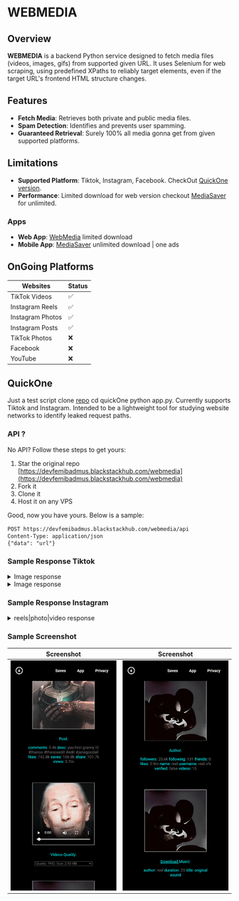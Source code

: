 
# WEBMEDIA

## Overview

**WEBMEDIA** is a backend Python service designed to fetch media files (videos, images, gifs) from supported given URL. It uses Selenium for web scraping, using predefined XPaths to reliably target elements, even if the target URL's frontend HTML structure changes.

## Features

-   **Fetch Media**: Retrieves both private and public media files.
-   **Spam Detection**: Identifies and prevents user spamming.
-   **Guaranteed Retrieval**: Surely 100% all media gonna get from given supported platforms.

## Limitations

-   **Supported Platform**: Tiktok, Instagram, Facebook. CheckOut [QuickOne version](#quickone).
-   **Performance**: Limited download for web version checkout [MediaSaver](https://github.com/devfemibadmus/mediasaver) for unlimited.

### Apps
-   **Web App**: [WebMedia](https://devfemibadmus.blackstackhub.com/webmedia) limited download
-   **Mobile App**: [MediaSaver](https://github.com/devfemibadmus/mediasaver) unlimited download | one ads

## OnGoing Platforms
| Websites | Status |
|------|------|
| TikTok Videos |✅|
| Instagram Reels |✅|
| Instagram Photos |✅|
| Instagram Posts |✅|
| TikTok Photos |❌|
| Facebook|❌|
| YouTube|❌|



## QuickOne

Just a test script clone [repo](https://devfemibadmus.blackstackhub.com/webmedia/) cd quickOne python app.py. Currently supports Tiktok and Instagram. Intended to be a lightweight tool for studying website networks to identify leaked request paths.



### API ?

No API? Follow these steps to get yours:

1. Star the original repo [https://devfemibadmus.blackstackhub.com/webmedia](https://devfemibadmus.blackstackhub.com/webmedia)
2. Fork it
3. Clone it
4. Host it on any VPS

Good, now you have yours. Below is a sample:

```http
POST https://devfemibadmus.blackstackhub.com/webmedia/api
Content-Type: application/json
{"data": "url"}
```

### Sample Response Tiktok 

<details>
<summary>Image response</summary>

```json
{
  "message": "success",
  "is_image": true,
  "content": {
    "id": "9876543210987654321",
    "desc": "Sample image description",
    "title": "Sample Image Title",
    "views": 50000,
    "likes": 3000,
    "comments": 100,
    "saves": 200,
    "share": 30
  },
  "author": {
    "name": "Sample Author",
    "username": "sampleauthor",
    "verified": true,
    "image": "https://example.com/author_avatar.jpg",
    "location": "Sample Location Name"
  },
  "images": [
    "https://example.com/image1.jpg",
    "https://example.com/image2.jpg",
    "https://example.com/image3.jpg"
  ],
  "music": {
    "author": "Sample Musician",
    "title": "Sample Song",
    "cover": "https://example.com/music_cover.jpg",
    "duration": 180,
    "src": "https://example.com/music.mp3"
  }
}
```
</details>

<details>
<summary>Image response</summary>

```json
{
  "message": "success",
  "is_video": true,
  "content": {
    "id": "1234567890123456789",
    "desc": "Sample video description",
    "views": 100000,
    "likes": 5000,
    "comments": 200,
    "saves": 300,
    "share": 50,
    "cover": "https://example.com/video_cover.jpg"
  },
  "author": {
    "name": "Sample Author",
    "username": "sampleauthor",
    "verified": true,
    "image": "https://example.com/author_avatar.jpg",
    "videos": 100,
    "likes": 1000000,
    "friends": 150,
    "followers": 20000,
    "following": 300
  },
  "videos": [
    {
      "quality_0": {
        "size": 500000,
        "address": "https://example.com/video_480p.mp4"
      }
    },
    {
      "quality_1": {
        "size": 1000000,
        "address": "https://example.com/video_720p.mp4"
      }
    },
    {
      "quality_2": {
        "size": 1500000,
        "address": "https://example.com/video_1080p.mp4"
      }
    }
  ],
  "music": {
    "author": "Sample Musician",
    "title": "Sample Song",
    "cover": "https://example.com/music_cover.jpg",
    "duration": 180,
    "src": "https://example.com/music.mp3"
  }
}

```
</details>

### Sample Response Instagram 
<details>
<summary>reels|photo|video response</summary>

```json
{
  "platform": "instagram",
  "content": {
    "id": "1234567890",
    "shortcode": "ABC123",
    "likes": 1500,
    "desc": "This is a sample description of the post.",
    "cover": "https://instagram.com/sample_cover_image.jpg"
  },
  "author": {
    "name": "John Doe",
    "username": "johndoe",
    "verified": true,
    "image": "https://instagram.com/sample_profile_pic.jpg",
    "videos": 100,
    "followers": 5000
  },
  "media": [
    {
      "id": "111222333",
      "shortcode": "ABC123",
      "display_url": "https://instagram.com/sample_image1.jpg",
      "is_video": false
    },
    {
      "id": "444555666",
      "shortcode": "DEF456",
      "display_url": "https://instagram.com/sample_image2.jpg",
      "is_video": false
    },
    {
      "id": "777888999",
      "shortcode": "GHI789",
      "display_url": "https://instagram.com/sample_video.mp4",
      "is_video": true
    }
  ],
  "views": 2000,
  "play": 1800
}
```

</details>

### Sample Screenshot 
| Screenshot | Screenshot |
|-------------------------------------------------------------|-------------------------------------------------------------|
| ![post and video quality](screenshot/127.0.0.1_5000_(iPhone%2014%20Pro%20Max).png?raw=true) | ![author and musicc](screenshot/127.0.0.1_5000_(iPhone%2014%20Pro%20Max)%20(1).png?raw=true) |


